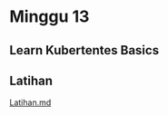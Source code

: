 # Minggu 13
## Learn Kubertentes Basics

## Latihan
[Latihan.md](https://github.com/AlfianZhanitra/tekn-cloud-computing/blob/main/minggu-13/Latihan.md)